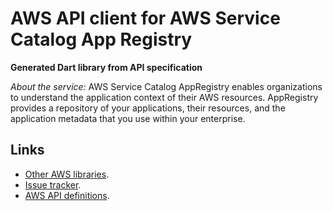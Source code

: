 # AWS API client for AWS Service Catalog App Registry

**Generated Dart library from API specification**

*About the service:*
AWS Service Catalog AppRegistry enables organizations to understand the
application context of their AWS resources. AppRegistry provides a
repository of your applications, their resources, and the application
metadata that you use within your enterprise.

## Links

- [Other AWS libraries](https://github.com/agilord/aws_client/tree/master/generated).
- [Issue tracker](https://github.com/agilord/aws_client/issues).
- [AWS API definitions](https://github.com/aws/aws-sdk-js/tree/master/apis).
